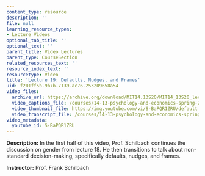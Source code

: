 ```yaml
---
content_type: resource
description: ''
file: null
learning_resource_types:
- Lecture Videos
optional_tab_title: ''
optional_text: ''
parent_title: Video Lectures
parent_type: CourseSection
related_resources_text: ''
resource_index_text: ''
resourcetype: Video
title: 'Lecture 19: Defaults, Nudges, and Frames'
uid: f201ff5b-9b7b-7139-ac76-253209658a54
video_files:
  archive_url: https://archive.org/download/MIT14.13S20/MIT14_13S20_lec19_300k.mp4
  video_captions_file: /courses/14-13-psychology-and-economics-spring-2020/290476d9b5a3585ba944ecec31dfbc86_S-BaPQR1ZRU.vtt
  video_thumbnail_file: https://img.youtube.com/vi/S-BaPQR1ZRU/default.jpg
  video_transcript_file: /courses/14-13-psychology-and-economics-spring-2020/6a7ae645d161b722f84834a7ff2ff9ba_S-BaPQR1ZRU.pdf
video_metadata:
  youtube_id: S-BaPQR1ZRU
---
```


**Description:** In the first half of this video, Prof. Schilbach continues the discussion on gender from lecture 18. He then transitions to talk about non-standard decision-making, specifically defaults, nudges, and frames.

**Instructor:** Prof. Frank Schilbach